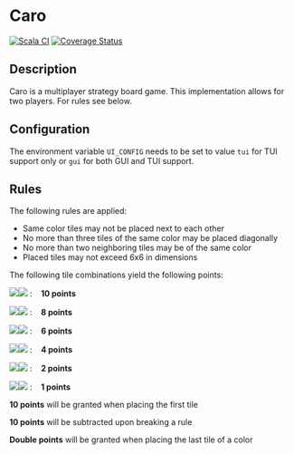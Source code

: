 # Caro
[![Scala CI](https://github.com/TheYingThing/CaroInScala_SOFTAR/actions/workflows/scala.yml/badge.svg?branch=w11_Tests)](https://github.com/TheYingThing/CaroInScala_SOFTAR/actions/workflows/scala.yml)
[![Coverage Status](https://coveralls.io/repos/github/TheYingThing/CaroInScala_SOFTAR/badge.svg?branch=w1_migration_tests)](https://coveralls.io/github/TheYingThing/CaroInScala_SOFTAR?branch=w1_migration_tests)

## Description

Caro is a multiplayer strategy board game. This implementation allows for two players. For rules see below.

## Configuration

The environment variable `UI_CONFIG` needs to be set to value `tui` for TUI support only 
or `gui` for both GUI and TUI support. 

## Rules

The following rules are applied:
- Same color tiles may not be placed next to each other
- No more than three tiles of the same color may be placed diagonally
- No more than two neighboring tiles may be of the same color
- Placed tiles may not exceed 6x6 in dimensions

The following tile combinations yield the following points:

![](src/main/scala/caro/resources/redButton)![](src/main/scala/caro/resources/blackButton)
: &nbsp;&nbsp; **10 points**

![](src/main/scala/caro/resources/redButton)![](src/main/scala/caro/resources/greyButton)
: &nbsp;&nbsp; **8 points**

![](src/main/scala/caro/resources/redButton)![](src/main/scala/caro/resources/whiteButton)
: &nbsp;&nbsp; **6 points**

![](src/main/scala/caro/resources/blackButton)![](src/main/scala/caro/resources/greyButton)
: &nbsp;&nbsp; **4 points**

![](src/main/scala/caro/resources/blackButton)![](src/main/scala/caro/resources/whiteButton)
: &nbsp;&nbsp; **2 points**

![](src/main/scala/caro/resources/greyButton)![](src/main/scala/caro/resources/whiteButton)
: &nbsp;&nbsp; **1 points**

**10 points** will be granted when placing the first tile

**10 points** will be subtracted upon breaking a rule

**Double points** will be granted when placing the last tile of a color
